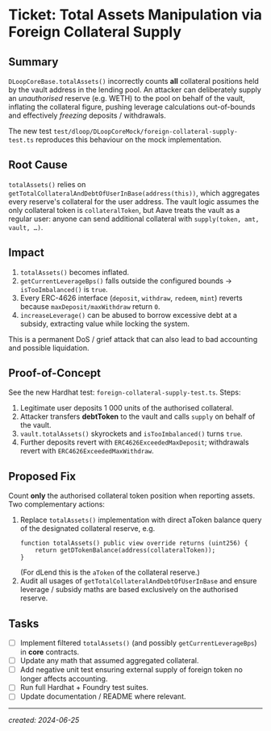 # Ticket: Total Assets Manipulation via Foreign Collateral Supply

## Summary
`DLoopCoreBase.totalAssets()` incorrectly counts **all** collateral positions held by the vault address in the lending pool.  An attacker can deliberately supply an _unauthorised_ reserve (e.g. WETH) to the pool on behalf of the vault, inflating the collateral figure, pushing leverage calculations out-of-bounds and effectively _freezing_ deposits / withdrawals.

The new test `test/dloop/DLoopCoreMock/foreign-collateral-supply-test.ts` reproduces this behaviour on the mock implementation.

## Root Cause
`totalAssets()` relies on `getTotalCollateralAndDebtOfUserInBase(address(this))`, which aggregates every reserve's collateral for the user address.  The vault logic assumes the only collateral token is `collateralToken`, but Aave treats the vault as a regular user: anyone can send additional collateral with `supply(token, amt, vault, …)`.

## Impact
1. `totalAssets()` becomes inflated.
2. `getCurrentLeverageBps()` falls outside the configured bounds → `isTooImbalanced()` is `true`.
3. Every ERC-4626 interface (`deposit`, `withdraw`, `redeem`, `mint`) reverts because `maxDeposit/maxWithdraw` return `0`.
4. `increaseLeverage()` can be abused to borrow excessive debt at a subsidy, extracting value while locking the system.

This is a permanent DoS / grief attack that can also lead to bad accounting and possible liquidation.

## Proof-of-Concept
See the new Hardhat test: `foreign-collateral-supply-test.ts`.  Steps:
1. Legitimate user deposits 1 000 units of the authorised collateral.
2. Attacker transfers **debtToken** to the vault and calls `supply` on behalf of the vault.
3. `vault.totalAssets()` skyrockets and `isTooImbalanced()` turns `true`.
4. Further deposits revert with `ERC4626ExceededMaxDeposit`; withdrawals revert with `ERC4626ExceededMaxWithdraw`.

## Proposed Fix
Count **only** the authorised collateral token position when reporting assets.  Two complementary actions:
1. Replace `totalAssets()` implementation with direct aToken balance query of the designated collateral reserve, e.g.
   ```solidity
   function totalAssets() public view override returns (uint256) {
       return getDTokenBalance(address(collateralToken));
   }
   ```
   (For dLend this is the `aToken` of the collateral reserve.)
2. Audit all usages of `getTotalCollateralAndDebtOfUserInBase` and ensure leverage / subsidy maths are based exclusively on the authorised reserve.

## Tasks
- [ ] Implement filtered `totalAssets()` (and possibly `getCurrentLeverageBps`) in **core** contracts.
- [ ] Update any math that assumed aggregated collateral.
- [ ] Add negative unit test ensuring external supply of foreign token no longer affects accounting.
- [ ] Run full Hardhat + Foundry test suites.
- [ ] Update documentation / README where relevant.

---
_created: 2024-06-25_ 